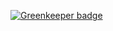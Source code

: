 
[![Greenkeeper badge](https://badges.greenkeeper.io/frilox042/mtwga.svg)](https://greenkeeper.io/)
